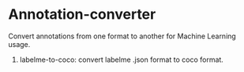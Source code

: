 # Annotation-converter
Convert annotations from one format to another for Machine Learning usage.
1. labelme-to-coco: convert labelme .json format to coco format.
